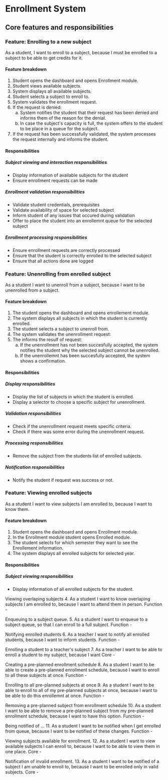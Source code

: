 
# Enrollment System

## Core features and responsibilities

### Feature: Enrolling to a new subject

As a student, I want to enroll to a subject, because I must be enrolled to a subject to be able to get credits for it.

#### Feature breakdown

1. Student opens the dashboard and opens Enrollment module.
2. Student views available subjects.
3. System displays all available subjects.
4. Student selects a subject to enroll to.
5. System validates the enrollment request.
6. If the request is denied:
    <ol type="a">
        <li>System notifies the student that their request has been denied and informs them of the reason for the denial.</li>
        <li>In case the subject's capacity is full, the system offers to the student to be place in a queue for the subject.</li>
    </ol>
7. If the request has been successfully validated, the system processes the request internally and informs the student.

#### Responsibilities

##### Subject viewing and interaction responsibilities
* Display information of available subjects for the student
* Ensure enrollment requests can be made

##### Enrollment validation responsibilities
* Validate student credentials, prerequisites
* Validate availability of space for selected subject
* Inform student of any issues that occured during validation
* Offer to place the student into an enrollemnt queue for the selected subject

##### Enrollment processing responsibilities
* Ensure enrollment requests are correctly processed
* Ensure that the student is correctly enrolled to the selected subject
* Ensure that all actions done are logged

### Feature: Unenrolling from enrolled subject

As a student I want to unenroll from a subject, because I want to be unenrolled from a subject.

#### Feature breakdown

1. The student opens the dashboard and opens enrollement module.
2. The system displays all subjects in which the student is currently enrolled.
3. The student selects a subject to unenroll from.
4. The system validates the unenrollment request:
5. The informs the resulf of request:
    <ol type="a">
        <li>If the unenrollment has not been succesfully accepted, the system notifies the student why the selected subject cannot be unenrolled.</li>
        <li>If the unenrollemnt has been succesfully accepted, the system shows a confirmation.</li>
    </ol>

#### Responsibilities

##### Display responsibilities
* Display the list of subjects in which the student is enrolled.
* Display a selector to choose a specific subject for unenrollment.

##### Validation responsibilities
* Check if the unenrollment request meets specific criteria.
* Check if there was some error during the unenrollment request.

##### Processing responsibilities
* Remove the subject from the students list of enrolled subjects.

##### Notification responsibilities
* Notify the student if request was success or not.

### Feature: Viewing enrolled subjects 
As a student I want to view subjects I am enrolled to, because I want to know them. 

#### Feature breakdown

1. Student opens the dashboard and opens Enrollment module.
2. In the Enrollment module student opens Enrolled module.
2. The student selects for which semester they want to see the Enrollement information.
3. The system displays all enrolled subjects for selected year.

#### Responsibilities

##### Subject viewing responsibilities
* Display information of all enrolled subjects for the student.

Viewing overlaping subjects
4. As a student I want to know overlaping subjects I am enrolled to, because I want to attend them in person.
Function -

Enqueuing to a subject queue.
5. As a student I want to enqueue to a subject queue, so that I can enroll to a full subject.
Function -

Notifying enrolled students
6. As a teacher I want to notify all enrolled students, because I want to inform students.
Function -

Enrolling a student to a teacher's subject
7. As a teacher I want to be able to enroll a student to my subject, because I want
Core -

Creating a pre-planned enrollment schedule
8. As a student I want to be able to create a pre-planned enrollment schedule, because I want to enroll to all these subjects at once.
Function -

Enrolling to all pre-planned subjects at once
9. As a student I want to be able to enroll to all of my pre-planned subjects at once, because I want to be able to do this enrollemnt at once.
Function -

Removing a pre-planned subject from enrollment schedule
10. As a student I want to be able to remove a pre-planned subject from my pre-planned enrollment schedule, because I want to have this option.
Function -

Being notified of ...
11. As a student I want to be notified when I get enrolled from queue, because I want to be notified of these changes.
Function -

Viewing subjects available for enrollment.
12. As a student I want to view available subjects I can enroll to, because I want to be able to view them in one place.
Core -

Notification of invalid enrollment.
13. As a student I want to be notified of a subject I am unable to enroll to, because I want to be enrolled only in valid subjects.
Core -
